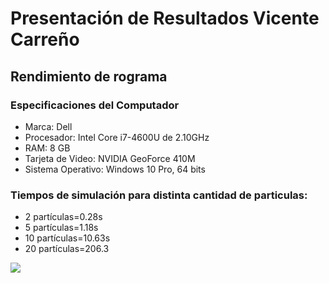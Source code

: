 # Presentación de Resultados Vicente Carreño
## Rendimiento de rograma
### Especificaciones del Computador
- Marca: Dell
- Procesador: Intel Core i7-4600U de 2.10GHz
- RAM: 8 GB
- Tarjeta de Video: NVIDIA GeoForce 410M
- Sistema Operativo: Windows 10 Pro, 64 bits

### Tiempos de simulación para distinta cantidad de particulas: 
- 2 partículas=0.28s 
- 5 partículas=1.18s
- 10 partículas=10.63s
- 20 partículas=206.3

![](https://https://github.com/nicolasilvac/MCOC-Proyecto-2/blob/master/%5BEntrega%204%5D/%5BVicente%20Carre%C3%B1o%5D/Im%C3%A1genes/Foto%20Simulaci%C3%B3n%202%20Particulas.png)
